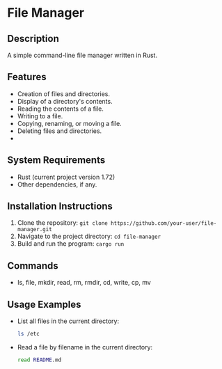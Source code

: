 # File Manager

## Description

A simple command-line file manager written in Rust.

## Features

- Creation of files and directories.
- Display of a directory's contents.
- Reading the contents of a file.
- Writing to a file.
- Copying, renaming, or moving a file.
- Deleting files and directories.
- 
## System Requirements

- Rust (current project version 1.72)
- Other dependencies, if any.

## Installation Instructions

1. Clone the repository: `git clone https://github.com/your-user/file-manager.git`
2. Navigate to the project directory: `cd file-manager`
3. Build and run the program: `cargo run`

## Commands

- ls, file, mkdir, read, rm, rmdir, cd, write, cp, mv

## Usage Examples

- List all files in the current directory:
  ```sh
  ls /etc
- Read a file by filename in the current directory:
  ```sh
  read README.md
